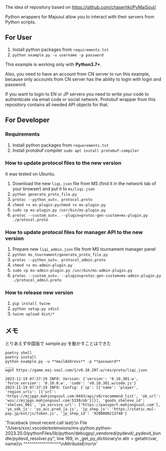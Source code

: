 The idea of repository based on https://github.com/chaserhkj/PyMajSoul/

Python wrappers for Majsoul allow you to interact with their servers from Python scripts.

## For User

1. Install python packages from `requirements.txt`
2. `python example.py -u username -p password`

This example is working only with **Python3.7+**.

Also, you need to have an account from CN server to run this example, because only accounts from CN server has the ability to login with login and password.

If you want to login to EN or JP servers you need to write your code to authenticate via email code or social network. Protobuf wrapper from this repository contains all needed API objects for that.

## For Developer

### Requirements

1. Install python packages from `requerements.txt`
1. Install protobuf compiler `sudo apt install protobuf-compiler`

### How to update protocol files to the new version

It was tested on Ubuntu.

1. Download the new `liqi.json` file from MS (find it in the network tab of your browser) and put it to `ms/liqi.json`
1. `python generate_proto_file.py`
1. `protoc --python_out=. protocol.proto`
1. `chmod +x ms-plugin.pychmod +x ms-plugin.py`
1. `sudo cp ms-plugin.py /usr/bin/ms-plugin.py`
1. `protoc --custom_out=. --plugin=protoc-gen-custom=ms-plugin.py ./protocol.proto`

### How to update protocol files for manager API to the new version

1. Prepare new `liqi_admin.json` file from MS tournament manager panel
1. `python ms_tournament/generate_proto_file.py`
1. `protoc --python_out=. protocol_admin.proto`
1. `chmod +x ms-admin-plugin.py`
1. `sudo cp ms-admin-plugin.py /usr/bin/ms-admin-plugin.py`
1. `protoc --custom_out=. --plugin=protoc-gen-custom=ms-admin-plugin.py ./protocol_admin.proto`

### How to release new version

1. `pip install twine`
2. `python setup.py sdist`
3. `twine upload dist/*`

## メモ

とりあえず中国版で sample.py を動かすことはできた

```
poetry shell
poetry install
python example.py -u **mailAddress** -p **password**
____
wget https://game.maj-soul.com/1/v0.10.297.w/res/proto/liqi.json
```

```
2023-11-19 07:37:19 INFO: Version: {'version': '0.10.301.w', 'force_version': '0.10.0.w', 'code': 'v0.10.301.w/code.js'}
2023-11-19 07:37:19 INFO: Config: {'ip': [{'name': 'player', 'region_urls': [{'url': 'https://mjjpgs.mahjongsoul.com:8443/api/v0/recommend_list', 'ob_url': 'wss://mjjpgs.mahjongsoul.com:5330/ob'}]}], 'goods_sheleve_id': 'shelves_001', 'yo_service_url': ['https://passport.mahjongsoul.com'], 'yo_sdk_js': 'yo_acc.prod_ja.js', 'jp_shop_js': 'https://static.mul-pay.jp/ext/js/token.js', 'jp_shop_id': '9200000213740'}
```

'Traceback (most recent call last):\n File "/Users/xxx/.vscode/extensions/ms-python.python-2023.20.0/pythonFiles/lib/python/debugpy/\_vendored/pydevd/\_pydevd_bundle/pydevd_resolver.py", line 189, in \_get_py_dictionary\n attr = getattr(var, name)\n ^^^^^^^^^^^^^^^^^^\nAttributeError\n'
